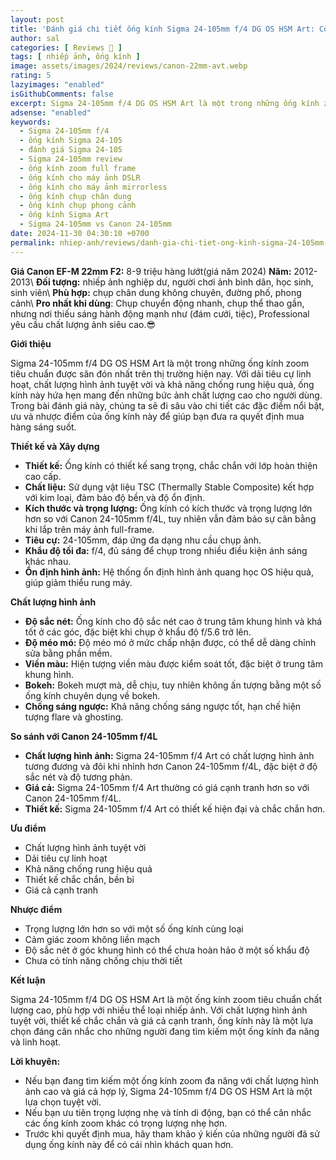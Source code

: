 ```yaml
---
layout: post
title: 'Đánh giá chi tiết ống kính Sigma 24-105mm f/4 DG OS HSM Art: Còn đáng để đầu tư?'
author: sal
categories: [ Reviews 📝 ]
tags: [ nhiếp ảnh, ống kính ]
image: assets/images/2024/reviews/canon-22mm-avt.webp
rating: 5
lazyimages: "enabled"
isGithubComments: false
excerpt: Sigma 24-105mm f/4 DG OS HSM Art là một trong những ống kính zoom tiêu chuẩn được săn đón nhất trên thị trường hiện nay. Với dải tiêu cự linh hoạt, chất lượng hình ảnh tuyệt vời và khả năng chống rung hiệu quả, ống kính này hứa hẹn mang đến những bức ảnh chất lượng cao cho người dùng. Trong bài đánh giá này, chúng ta sẽ đi sâu vào chi tiết các đặc điểm nổi bật, ưu và nhược điểm của ống kính này để giúp bạn đưa ra quyết định mua hàng sáng suốt.
adsense: "enabled"
keywords:
  - Sigma 24-105mm f/4
  - ống kính Sigma 24-105
  - đánh giá Sigma 24-105
  - Sigma 24-105mm review
  - ống kính zoom full frame
  - ống kính cho máy ảnh DSLR
  - ống kính cho máy ảnh mirrorless
  - ống kính chụp chân dung
  - ống kính chụp phong cảnh
  - ống kính Sigma Art
  - Sigma 24-105mm vs Canon 24-105mm
date: 2024-11-30 04:30:10 +0700
permalink: nhiep-anh/reviews/danh-gia-chi-tiet-ong-kinh-sigma-24-105mm-f4-art-cho-may-anh-full-frame
---
```


**Giá Canon EF-M 22mm F2:** 8-9 triệu hàng lướt(giá năm 2024)
**Năm:** 2012-2013\\
**Đối tượng:** nhiếp ảnh nghiệp dư, người chơi ảnh bình dân, học sinh, sinh viên\\
**Phù hợp:** chụp chân dung không chuyên, đường phố, phong cảnh\\
**Pro nhất khi dùng**: Chụp chuyển động nhanh, chụp thể thao gần, nhưng nơi thiếu sáng hành động mạnh như (đám cưới, tiệc), Professional yêu cầu chất lượng ảnh siêu cao.😎

**Giới thiệu**

Sigma 24-105mm f/4 DG OS HSM Art là một trong những ống kính zoom tiêu chuẩn được săn đón nhất trên thị trường hiện nay. Với dải tiêu cự linh hoạt, chất lượng hình ảnh tuyệt vời và khả năng chống rung hiệu quả, ống kính này hứa hẹn mang đến những bức ảnh chất lượng cao cho người dùng. Trong bài đánh giá này, chúng ta sẽ đi sâu vào chi tiết các đặc điểm nổi bật, ưu và nhược điểm của ống kính này để giúp bạn đưa ra quyết định mua hàng sáng suốt.

**Thiết kế và Xây dựng**

*   **Thiết kế:** Ống kính có thiết kế sang trọng, chắc chắn với lớp hoàn thiện cao cấp.
*   **Chất liệu:** Sử dụng vật liệu TSC (Thermally Stable Composite) kết hợp với kim loại, đảm bảo độ bền và độ ổn định.
*   **Kích thước và trọng lượng:** Ống kính có kích thước và trọng lượng lớn hơn so với Canon 24-105mm f/4L, tuy nhiên vẫn đảm bảo sự cân bằng khi lắp trên máy ảnh full-frame.
*   **Tiêu cự:** 24-105mm, đáp ứng đa dạng nhu cầu chụp ảnh.
*   **Khẩu độ tối đa:** f/4, đủ sáng để chụp trong nhiều điều kiện ánh sáng khác nhau.
*   **Ổn định hình ảnh:** Hệ thống ổn định hình ảnh quang học OS hiệu quả, giúp giảm thiểu rung máy.

**Chất lượng hình ảnh**

*   **Độ sắc nét:** Ống kính cho độ sắc nét cao ở trung tâm khung hình và khá tốt ở các góc, đặc biệt khi chụp ở khẩu độ f/5.6 trở lên.
*   **Độ méo mó:** Độ méo mó ở mức chấp nhận được, có thể dễ dàng chỉnh sửa bằng phần mềm.
*   **Viền màu:** Hiện tượng viền màu được kiểm soát tốt, đặc biệt ở trung tâm khung hình.
*   **Bokeh:** Bokeh mượt mà, dễ chịu, tuy nhiên không ấn tượng bằng một số ống kính chuyên dụng về bokeh.
*   **Chống sáng ngược:** Khả năng chống sáng ngược tốt, hạn chế hiện tượng flare và ghosting.

**So sánh với Canon 24-105mm f/4L**

*   **Chất lượng hình ảnh:** Sigma 24-105mm f/4 Art có chất lượng hình ảnh tương đương và đôi khi nhỉnh hơn Canon 24-105mm f/4L, đặc biệt ở độ sắc nét và độ tương phản.
*   **Giá cả:** Sigma 24-105mm f/4 Art thường có giá cạnh tranh hơn so với Canon 24-105mm f/4L.
*   **Thiết kế:** Sigma 24-105mm f/4 Art có thiết kế hiện đại và chắc chắn hơn.

**Ưu điểm**

*   Chất lượng hình ảnh tuyệt vời
*   Dải tiêu cự linh hoạt
*   Khả năng chống rung hiệu quả
*   Thiết kế chắc chắn, bền bỉ
*   Giá cả cạnh tranh

**Nhược điểm**

*   Trọng lượng lớn hơn so với một số ống kính cùng loại
*   Cảm giác zoom không liền mạch
*   Độ sắc nét ở góc khung hình có thể chưa hoàn hảo ở một số khẩu độ
*   Chưa có tính năng chống chịu thời tiết

**Kết luận**

Sigma 24-105mm f/4 DG OS HSM Art là một ống kính zoom tiêu chuẩn chất lượng cao, phù hợp với nhiều thể loại nhiếp ảnh. Với chất lượng hình ảnh tuyệt vời, thiết kế chắc chắn và giá cả cạnh tranh, ống kính này là một lựa chọn đáng cân nhắc cho những người đang tìm kiếm một ống kính đa năng và linh hoạt.

**Lời khuyên:**

*   Nếu bạn đang tìm kiếm một ống kính zoom đa năng với chất lượng hình ảnh cao và giá cả hợp lý, Sigma 24-105mm f/4 DG OS HSM Art là một lựa chọn tuyệt vời.
*   Nếu bạn ưu tiên trọng lượng nhẹ và tính di động, bạn có thể cân nhắc các ống kính zoom khác có trọng lượng nhẹ hơn.
*   Trước khi quyết định mua, hãy tham khảo ý kiến của những người đã sử dụng ống kính này để có cái nhìn khách quan hơn.
